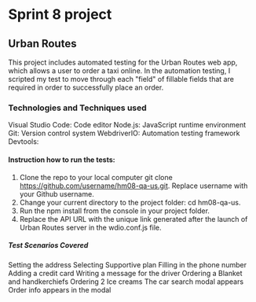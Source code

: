 # Sprint 8 project

## Urban Routes
This project includes automated testing for the Urban Routes web app, which allows a user to order a taxi online. In the automation testing, I scripted my test to move through each "field" of fillable fields that are required in order to successfully place an order.

### Technologies and Techniques used
Visual Studio Code: Code editor
Node.js: JavaScript runtime environment
Git: Version control system
WebdriverIO: Automation testing framework
Devtools:

#### Instruction how to run the tests:
1. Clone the repo to your local computer git clone https://github.com/username/hm08-qa-us.git. Replace username with your Github username.
2. Change your current directory to the project folder: cd hm08-qa-us. 
3. Run the npm install from the console in your project folder. 
4. Replace the API URL with the unique link generated after the launch of Urban Routes server in the wdio.conf.js file.

##### Test Scenarios Covered
Setting the address
Selecting Supportive plan
Filling in the phone number
Adding a credit card
Writing a message for the driver
Ordering a Blanket and handkerchiefs
Ordering 2 Ice creams
The car search modal appears
Order info appears in the modal
